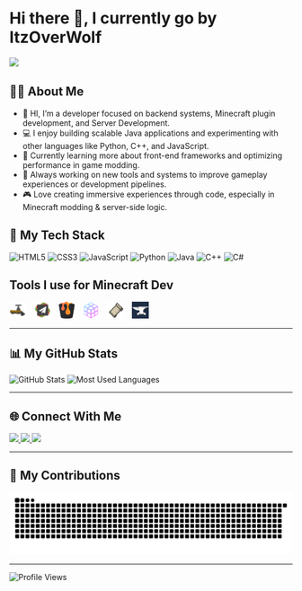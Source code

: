 <h1>Hi there 👋, I currently go by ItzOverWolf</h1>

<img src="https://capsule-render.vercel.app/api?type=wave&color=auto&height=200&section=header&text=Welcome%20to%20My%20Profile!&fontSize=40&animation=fadeIn" />

## 🙋‍♂️ About Me

- 🔭 HI, I’m a developer focused on backend systems, Minecraft plugin development, and Server Development.
- 💻 I enjoy building scalable Java applications and experimenting with other languages like Python, C++, and JavaScript.
- 🌱 Currently learning more about front-end frameworks and optimizing performance in game modding.
- 🧠 Always working on new tools and systems to improve gameplay experiences or development pipelines.
- 🎮 Love creating immersive experiences through code, especially in Minecraft modding & server-side logic.

## 🚀 My Tech Stack

<div>
  <img src="https://cdn.jsdelivr.net/gh/devicons/devicon/icons/html5/html5-original.svg" height="30" alt="HTML5" />
  <img src="https://cdn.jsdelivr.net/gh/devicons/devicon/icons/css3/css3-original.svg" height="30" alt="CSS3" />
  <img src="https://cdn.jsdelivr.net/gh/devicons/devicon/icons/javascript/javascript-original.svg" height="30" alt="JavaScript" />
  <img src="https://cdn.jsdelivr.net/gh/devicons/devicon/icons/python/python-original.svg" height="30" alt="Python" />
  <img src="https://cdn.jsdelivr.net/gh/devicons/devicon/icons/java/java-original.svg" height="30" alt="Java" />
  <img src="https://cdn.jsdelivr.net/gh/devicons/devicon/icons/cplusplus/cplusplus-original.svg" height="30" alt="C++" />
  <img src="https://cdn.jsdelivr.net/gh/devicons/devicon/icons/csharp/csharp-original.svg" height="30" alt="C#" />


## Tools I use for Minecraft Dev
  <img src="assets/spigot.png" height="30" alt="Spigot" style="margin-right: 10px;" />
  <img src="assets/paper.png" height="30" alt="Paper" style="margin-right: 10px;" />
  <img src="assets/bukkit.png" height="30" alt="Bukkit" style="margin-right: 10px;" />
  <img src="assets/purpur.png" height="30" alt="Purpur" style="margin-right: 10px;" />
  <img src="assets/fabric.png" height="30" alt="Fabric" style="margin-right: 10px;" />
  <img src="assets/forge.jpg" height="30" alt="Forge" style="margin-right: 10px;" />
</div>

---

## 📊 My GitHub Stats

<div>
  <img src="https://github-readme-stats.vercel.app/api?username=Gamer4378&show_icons=true&count_private=true&theme=dark&hide_border=false" height="150" alt="GitHub Stats" />
  <img src="https://github-readme-stats.vercel.app/api/top-langs/?username=Gamer4378&layout=compact&langs_count=7&theme=dark&hide_border=false" height="150" alt="Most Used Languages" />
</div>

---

## 🌐 Connect With Me

<div>
  <a href="https://www.youtube.com/@ItzOverWolf" target="_blank">
    <img src="https://img.shields.io/static/v1?message=YouTube&logo=youtube&label=&color=FF0000&logoColor=white&style=for-the-badge" height="35" />
  </a>
  <a href="https://builtbybit.com/creators/heroic-studios.426046" target="_blank">
    <img src="https://img.shields.io/static/v1?message=BuiltByBit&logo=discord&label=&color=7289DA&logoColor=white&style=for-the-badge" height="35" />
  </a>
  <a href="https://x.com/4378Gamer" target="_blank">
    <img src="https://img.shields.io/static/v1?message=Twitter&logo=twitter&label=&color=1DA1F2&logoColor=white&style=for-the-badge" height="35" />
  </a>
</div>

---

## 🐍 My Contributions

<img src="https://raw.githubusercontent.com/Gamer4378/Gamer4378/output/snake.svg" alt="Snake animation" />

---

<img src="https://komarev.com/ghpvc/?username=Gamer4378&style=flat-square&color=blue" alt="Profile Views" />
